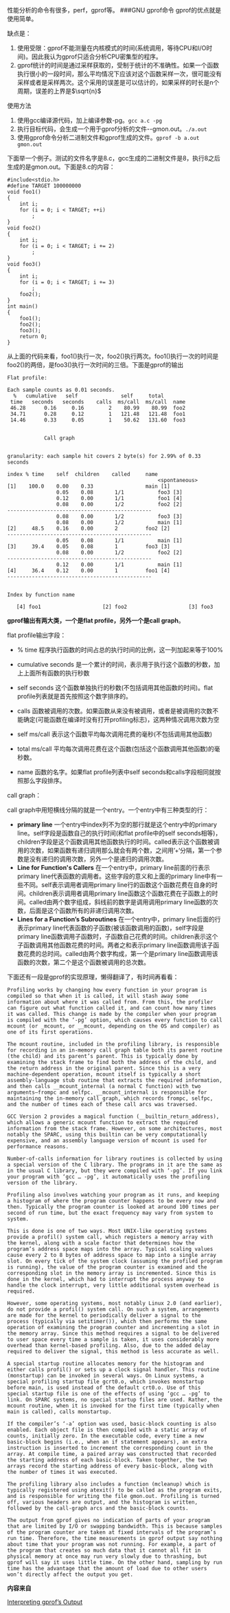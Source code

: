 性能分析的命令有很多，perf，gprof等。
###GNU gprof命令
gprof的优点就是使用简单。

缺点是：
1. 使用受限：gprof不能测量在内核模式的时间(系统调用，等待CPU和I/O时间)。因此我认为gprof只适合分析CPU密集型的程序。
2. gprof统计的时间是通过采样获取的，受制于统计的不准确性。如果一个函数执行很小的一段时间，那么平均情况下应该对这个函数采样一次，很可能没有采样或者是采样两次。这个采用的误差是可以估计的，如果采样的时长是n个周期，误差的上界是$\sqrt{n}$


使用方法
1. 使用gcc编译源代码，加上编译参数-pg。`gcc a.c -pg`
2. 执行目标代码，会生成一个用于gprof分析的文件--gmon.out。`./a.out`
3. 使用gprof命令分析二进制文件和gprof生成的文件。`gprof -b a.out gmon.out`



下面举一个例子。测试的文件名字是8.c，gcc生成的二进制文件是8，执行8之后生成的是gmon.out。下面是8.c的内容：
```
#include<stdio.h>
#define TARGET 100000000
void foo1()
{
	int i;
	for (i = 0; i < TARGET; ++i)
		;
}
void foo2()
{
	int i;
	for (i = 0; i < TARGET; i += 2)
		;
}
void foo3()
{
	int i;
	for (i = 0; i < TARGET; i += 3)
		;
	foo2();
}
int main()
{
	foo1();
	foo2();
	foo3();
	return 0;
}
```

从上面的代码来看，foo1()执行一次，foo2()执行两次。foo1()执行一次的时间是foo2()的两倍，是foo3()执行一次时间的三倍。下面是gprof的输出
```
Flat profile:

Each sample counts as 0.01 seconds.
  %   cumulative   self              self     total           
 time   seconds   seconds    calls  ms/call  ms/call  name    
 46.28      0.16     0.16        2    80.99    80.99  foo2
 34.71      0.28     0.12        1   121.48   121.48  foo1
 14.46      0.33     0.05        1    50.62   131.60  foo3


			Call graph


granularity: each sample hit covers 2 byte(s) for 2.99% of 0.33 seconds

index % time    self  children    called     name
                                                 <spontaneous>
[1]    100.0    0.00    0.33                 main [1]
                0.05    0.08       1/1           foo3 [3]
                0.12    0.00       1/1           foo1 [4]
                0.08    0.00       1/2           foo2 [2]
-----------------------------------------------
                0.08    0.00       1/2           foo3 [3]
                0.08    0.00       1/2           main [1]
[2]     48.5    0.16    0.00       2         foo2 [2]
-----------------------------------------------
                0.05    0.08       1/1           main [1]
[3]     39.4    0.05    0.08       1         foo3 [3]
                0.08    0.00       1/2           foo2 [2]
-----------------------------------------------
                0.12    0.00       1/1           main [1]
[4]     36.4    0.12    0.00       1         foo1 [4]
-----------------------------------------------


Index by function name

   [4] foo1                    [2] foo2                    [3] foo3

```

**gprof输出有两大类，一个是flat profile，另外一个是call graph**。

flat profile输出字段：

+ % time
程序执行函数的时间占总的执行时间的比例，这一列加起来等于100%

+ cumulative seconds
是一个累计的时间，表示用于执行这个函数的秒数，加上上面所有函数的执行秒数

+ self seconds
这个函数单独执行的秒数(不包括调用其他函数的时间)。flat profile列表就是首先按照这个数字排序的。

+ calls
函数被调用的次数。如果函数从来没有被调用，或者是被调用的次数不能确定(可能函数在编译时没有打开profiling标志)，这两种情况调用次数为空

+ self ms/call
表示这个函数平均每次调用花费的毫秒(不包括调用其他函数)

+ total ms/call
平均每次调用花费在这个函数(包括这个函数调用其他函数)的毫秒数。

+ name
函数的名字。如果flat profile列表中self seconds和calls字段相同就按照那么字段排序。

call graph：

call graph中用短横线分隔的就是一个entry。一个entry中有三种类型的行：
+ **primary line**
一个entry中index列不为空的那行就是这个entry中的primary line。self字段是函数自己的执行时间(和flat profile中的self seconds相等)，children字段是这个函数调用其他函数执行的时间。called表示这个函数被调用的次数，如果函数有递归调用那么就会有两个数，之间用’+‘分隔，第一个参数是没有递归的调用次数，另外一个是递归的调用次数。
+ **Line for Function's Callers**
在一个entry中，primary line前面的行表示primary line代表函数的调用者。这些字段的意义和上面的primary line中有一些不同。self表示调用者调用primary line行的函数这个函数花费在自身的时间。children表示调用者调用primary line函数这个函数花费在子函数上的时间。called由两个数字组成，斜线前的数字是调用调用primary line函数的次数，后面是这个函数所有的非递归调用次数。
+ **Lines for a Function’s Subroutines**
在一个entry中，primary line后面的行表示primary line代表函数的子函数(被该函数调用的函数)，self字段是primary line函数调用子函数时，子函数自己花费的时间。children表示这个子函数调用其他函数花费的时间。两者之和表示primary line函数调用该子函数花费的总时间。called由两个数字构成，第一个是primary line函数调用该函数的次数，第二个是这个函数被调用的总次数。

下面还有一段是gprof的实现原理，懒得翻译了，有时间再看看：
```
Profiling works by changing how every function in your program is compiled so that when it is called, it will stash away some information about where it was called from. From this, the profiler can figure out what function called it, and can count how many times it was called. This change is made by the compiler when your program is compiled with the ‘-pg’ option, which causes every function to call mcount (or _mcount, or __mcount, depending on the OS and compiler) as one of its first operations.

The mcount routine, included in the profiling library, is responsible for recording in an in-memory call graph table both its parent routine (the child) and its parent’s parent. This is typically done by examining the stack frame to find both the address of the child, and the return address in the original parent. Since this is a very machine-dependent operation, mcount itself is typically a short assembly-language stub routine that extracts the required information, and then calls __mcount_internal (a normal C function) with two arguments—frompc and selfpc. __mcount_internal is responsible for maintaining the in-memory call graph, which records frompc, selfpc, and the number of times each of these call arcs was traversed.

GCC Version 2 provides a magical function (__builtin_return_address), which allows a generic mcount function to extract the required information from the stack frame. However, on some architectures, most notably the SPARC, using this builtin can be very computationally expensive, and an assembly language version of mcount is used for performance reasons.

Number-of-calls information for library routines is collected by using a special version of the C library. The programs in it are the same as in the usual C library, but they were compiled with ‘-pg’. If you link your program with ‘gcc … -pg’, it automatically uses the profiling version of the library.

Profiling also involves watching your program as it runs, and keeping a histogram of where the program counter happens to be every now and then. Typically the program counter is looked at around 100 times per second of run time, but the exact frequency may vary from system to system.

This is done is one of two ways. Most UNIX-like operating systems provide a profil() system call, which registers a memory array with the kernel, along with a scale factor that determines how the program’s address space maps into the array. Typical scaling values cause every 2 to 8 bytes of address space to map into a single array slot. On every tick of the system clock (assuming the profiled program is running), the value of the program counter is examined and the corresponding slot in the memory array is incremented. Since this is done in the kernel, which had to interrupt the process anyway to handle the clock interrupt, very little additional system overhead is required.

However, some operating systems, most notably Linux 2.0 (and earlier), do not provide a profil() system call. On such a system, arrangements are made for the kernel to periodically deliver a signal to the process (typically via setitimer()), which then performs the same operation of examining the program counter and incrementing a slot in the memory array. Since this method requires a signal to be delivered to user space every time a sample is taken, it uses considerably more overhead than kernel-based profiling. Also, due to the added delay required to deliver the signal, this method is less accurate as well.

A special startup routine allocates memory for the histogram and either calls profil() or sets up a clock signal handler. This routine (monstartup) can be invoked in several ways. On Linux systems, a special profiling startup file gcrt0.o, which invokes monstartup before main, is used instead of the default crt0.o. Use of this special startup file is one of the effects of using ‘gcc … -pg’ to link. On SPARC systems, no special startup files are used. Rather, the mcount routine, when it is invoked for the first time (typically when main is called), calls monstartup.

If the compiler’s ‘-a’ option was used, basic-block counting is also enabled. Each object file is then compiled with a static array of counts, initially zero. In the executable code, every time a new basic-block begins (i.e., when an if statement appears), an extra instruction is inserted to increment the corresponding count in the array. At compile time, a paired array was constructed that recorded the starting address of each basic-block. Taken together, the two arrays record the starting address of every basic-block, along with the number of times it was executed.

The profiling library also includes a function (mcleanup) which is typically registered using atexit() to be called as the program exits, and is responsible for writing the file gmon.out. Profiling is turned off, various headers are output, and the histogram is written, followed by the call-graph arcs and the basic-block counts.

The output from gprof gives no indication of parts of your program that are limited by I/O or swapping bandwidth. This is because samples of the program counter are taken at fixed intervals of the program’s run time. Therefore, the time measurements in gprof output say nothing about time that your program was not running. For example, a part of the program that creates so much data that it cannot all fit in physical memory at once may run very slowly due to thrashing, but gprof will say it uses little time. On the other hand, sampling by run time has the advantage that the amount of load due to other users won’t directly affect the output you get.
```
**内容来自**

[Interpreting gprof’s Output](https://sourceware.org/binutils/docs/gprof/Output.html#Output)